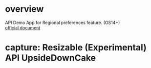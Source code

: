 # overview
API Demo App for Regional preferences feature. (OS14+)<br>
[official document](https://developer.android.com/about/versions/14/features#regional-preferences)<br>

# capture: Resizable (Experimental) API UpsideDownCake

